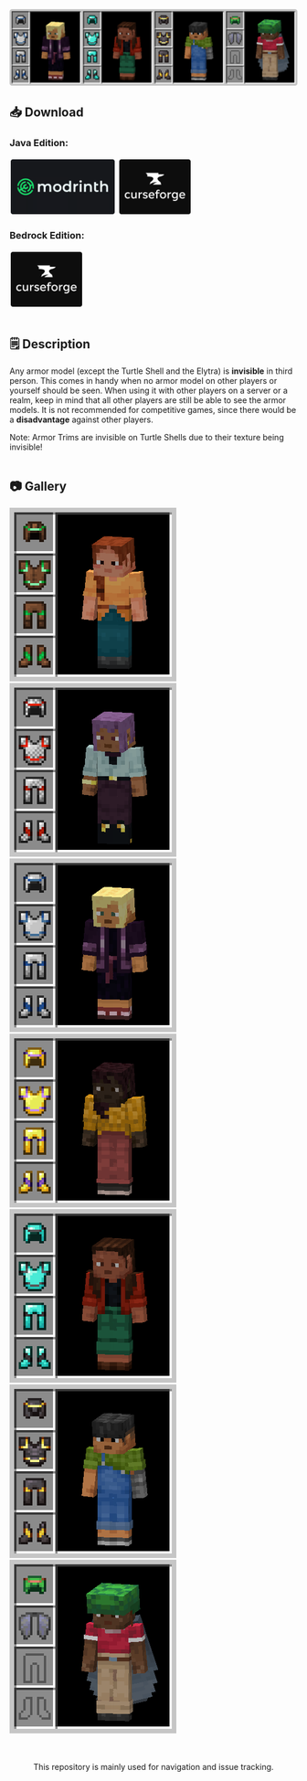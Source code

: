 [![Invisible Armor Model Banner](assets/banner.png)](https://modrinth.com/resourcepack/invisible-armor-model-for-java)

## 📥 Download
### Java Edition:
[<img src="assets/modrinth.png" height="100">](https://modrinth.com/resourcepack/invisible-armor-model-for-java)
[<img src="assets/curseforge.png" height="100">](https://curseforge.com/minecraft/texture-packs/invisible-armor-model-for-java)
### Bedrock Edition:
[<img src="assets/curseforge.png" height="100">](https://curseforge.com/minecraft-bedrock/addons/invisible-armor-model-for-bedrock)
<br></br>

## 🗒️ Description
Any armor model (except the Turtle Shell and the Elytra) is **invisible** in third person. This comes in handy when no armor model on other players or yourself should be seen. When using it with other players on a server or a realm, keep in mind that all other players are still be able to see the armor models. It is not recommended for competitive games, since there would be a **disadvantage** against other players.

Note: Armor Trims are invisible on Turtle Shells due to their texture being invisible!
<br></br>

## 📷 Gallery
![Leather Armor](assets/leather.png?raw=true)
![Chainmail Armor](assets/chainmail.png?raw=true)
![Iron Armor](assets/iron.png?raw=true)
![Gold Armor](assets/gold.png?raw=true)
![Diamond Armor](assets/diamond.png?raw=true)
![Netherite Armor](assets/netherite.png?raw=true)
![Turtle Shell, Elytra](assets/turtle.png?raw=true)
<br></br>

##
<center><p>This repository is mainly used for navigation and issue tracking.</p></center>
